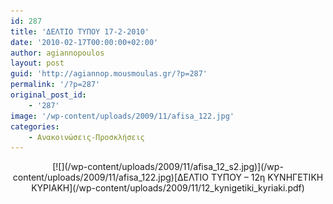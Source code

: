 ```yaml
---
id: 287
title: 'ΔΕΛΤΙΟ ΤΥΠΟΥ 17-2-2010'
date: '2010-02-17T00:00:00+02:00'
author: agiannopoulos
layout: post
guid: 'http://agiannop.mousmoulas.gr/?p=287'
permalink: '/?p=287'
original_post_id:
    - '287'
image: '/wp-content/uploads/2009/11/afisa_122.jpg'
categories:
    - Ανακοινώσεις-Προσκλήσεις
---
```


<div style="text-align:center;">[![](/wp-content/uploads/2009/11/afisa_12_s2.jpg)](/wp-content/uploads/2009/11/afisa_122.jpg)[ΔΕΛΤΙΟ ΤΥΠΟΥ – 12η ΚΥΝΗΓΕΤΙΚΗ ΚΥΡΙΑΚΗ](/wp-content/uploads/2009/11/12_kynigetiki_kyriaki.pdf)</div>